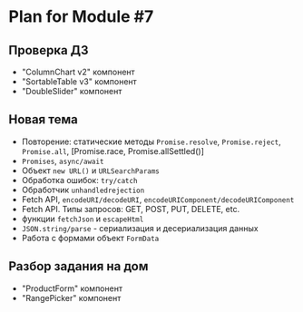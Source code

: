 # Plan for Module #7

## Проверка ДЗ 

* "ColumnChart v2" компонент
* "SortableTable v3" компонент
* "DoubleSlider" компонент

## Новая тема 

* Повторение: статические методы `Promise.resolve`, `Promise.reject`, `Promise.all`, [Promise.race, Promise.allSettled()] 
* `Promises`, `async/await`
* Объект `new URL()` и `URLSearchParams`
* Обработка ошибок: `try/catch`
* Обработчик `unhandledrejection`
* Fetch API, `encodeURI/decodeURI`, `encodeURIComponent/decodeURIComponent`
* Fetch API. Типы запросов: GET, POST, PUT, DELETE, etc.
* функции `fetchJson` и `escapeHtml`
* `JSON.string/parse` - сериализация и десериализация данных
* Работа с формами объект `FormData`

## Разбор задания на дом

* "ProductForm" компонент
* "RangePicker" компонент
